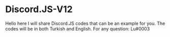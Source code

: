# Discord.JS-V12
Hello here I will share Discord.JS codes that can be an example for you. The codes will be in both Turkish and English. For any question: Lu#0003 
